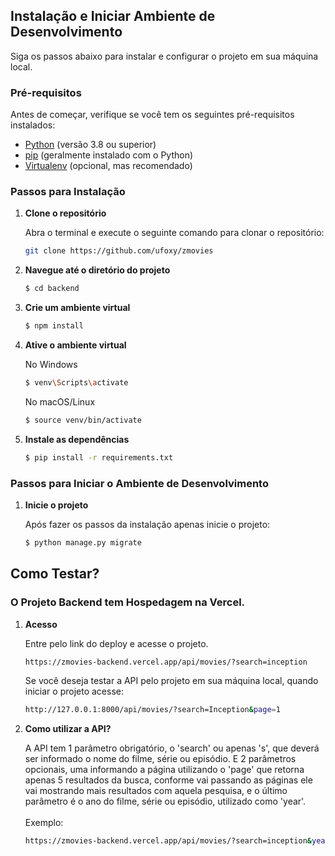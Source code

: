 ## Instalação e Iniciar Ambiente de Desenvolvimento

Siga os passos abaixo para instalar e configurar o projeto em sua máquina local.

### Pré-requisitos

Antes de começar, verifique se você tem os seguintes pré-requisitos instalados:

- [Python](https://www.python.org/downloads/) (versão 3.8 ou superior)
- [pip](https://pip.pypa.io/en/stable/) (geralmente instalado com o Python)
- [Virtualenv](https://virtualenv.pypa.io/en/latest/) (opcional, mas recomendado)

### Passos para Instalação

1. **Clone o repositório**

   Abra o terminal e execute o seguinte comando para clonar o repositório:

   ```bash
   git clone https://github.com/ufoxy/zmovies

2. **Navegue até o diretório do projeto**

   ```bash
   $ cd backend

3. **Crie um ambiente virtual**

   ```bash
   $ npm install

3. **Ative o ambiente virtual**

   No Windows

   ```bash
   $ venv\Scripts\activate
   ```

   No macOS/Linux

   ```bash
   $ source venv/bin/activate
   ```

3. **Instale as dependências**

   ```bash
   $ pip install -r requirements.txt

### Passos para Iniciar o Ambiente de Desenvolvimento

1. **Inicie o projeto**

   Após fazer os passos da instalação apenas inicie o projeto:

   ```bash
   $ python manage.py migrate

## Como Testar?

### O Projeto Backend tem Hospedagem na Vercel.

1. **Acesso**

   Entre pelo link do deploy e acesse o projeto.

   ```bash
   https://zmovies-backend.vercel.app/api/movies/?search=inception
   ```

   Se você deseja testar a API pelo projeto em sua máquina local, quando iniciar o projeto acesse:
   
   ```bash
   http://127.0.0.1:8000/api/movies/?search=Inception&page=1
   ```

3. **Como utilizar a API?**

   A API tem 1 parâmetro obrigatório, o 'search' ou apenas 's', que deverá ser informado o nome do filme, série ou episódio. E 2 parâmetros opcionais, uma informando a página utilizando o 'page' que retorna apenas 5 resultados da busca, conforme vai passando as páginas ele vai mostrando mais resultados com aquela pesquisa, e o último parâmetro é o ano do filme, série ou episódio, utilizado como 'year'. <br><br>Exemplo:

   ```bash
   https://zmovies-backend.vercel.app/api/movies/?search=inception&year=2010&page=1


